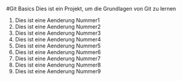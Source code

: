 #Git Basics
Dies ist ein Projekt, um die Grundlagen von Git zu lernen

1. Dies ist eine Aenderung Nummer1
2. Dies ist eine Aenderung Nummer2
3. Dies ist eine Aenderung Nummer3
4. Dies ist eine Aenderung Nummer4
5. Dies ist eine Aenderung Nummer5
6. Dies ist eine Aenderung Nummer6
7. Dies ist eine Aenderung Nummer7
8. Dies ist eine Aenderung Nummer8
9. Dies ist eine Aenderung Nummer9
